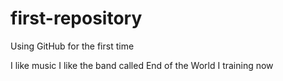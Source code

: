 # first-repository
Using GitHub for the first time

I like music
I like the band called End of the World
I training now

